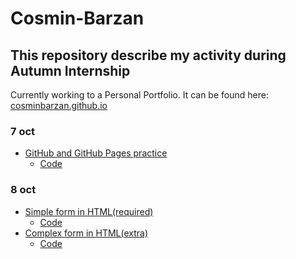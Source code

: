 # Cosmin-Barzan

## This repository describe my activity during Autumn Internship


Currently working to a Personal Portfolio. 
It can be found here: <a href= "https://cosminbarzan.github.io/">cosminbarzan.github.io</a>

### 7 oct
+ [GitHub and GitHub Pages practice](https://cosminbarzan.github.io/Git-Practice1/)
  + [Code](https://github.com/Autumn-Internship/Cosmin-Barzan/tree/main/Git/Practice1)

### 8 oct
+ [Simple form in HTML(required)](https://cosminbarzan.github.io/HTML-Required/)
  + [Code](https://github.com/Autumn-Internship/Cosmin-Barzan/tree/main/HTML/Required)
+ [Complex form in HTML(extra)](https://cosminbarzan.github.io/HTML-Extra/)
  + [Code](https://github.com/Autumn-Internship/Cosmin-Barzan/tree/main/HTML/Extra) 
